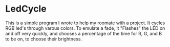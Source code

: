 # LedCycle
This is a simple program I wrote to help my roomate with a project. It cycles RGB led's through varous colors. To emulate a fade, it "Flashes" the LED on and off very quickly, and chooses a percentage of the time for R, G, and B to be on, to choose their brightness.
